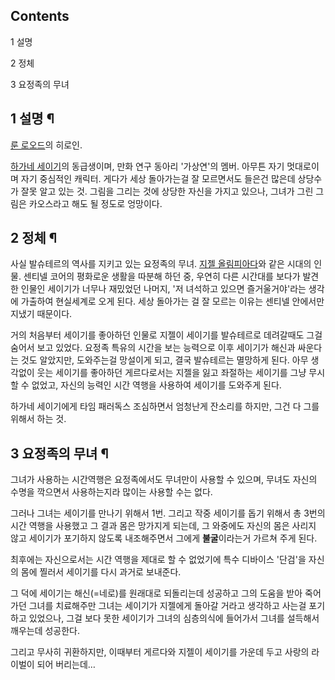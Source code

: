 ## Contents

    

1 설명

2 정체

3 요정족의 무녀

## 1 설명 ¶

[룬 로오드](%EB%A3%AC%20%EB%A1%9C%EC%98%A4%EB%93%9C.md)의 히로인.

  

[하가네 세이기](%ED%95%98%EA%B0%80%EB%84%A4%20%EC%84%B8%EC%9D%B4%EA%B8%B0.md)의
동급생이며, 만화 연구 동아리 '가상연'의 멤버. 아무튼 자기 멋대로이며 자기 중심적인 캐릭터. 게다가 세상 돌아가는걸 잘 모르면서도 들은건
많은데 상당수가 잘못 알고 있는 것. 그림을 그리는 것에 상당한 자신을 가지고 있으나, 그녀가 그린 그림은 카오스라고 해도 될 정도로
엉망이다.

## 2 정체 ¶

사실 발슈테르의 역사를 지키고 있는 요정족의 무녀. [지젤 올림피아다](%EC%A7%80%EC%A0%A4%20%EC%98%AC%EB%A6%BC%ED%94%BC%EC%95%84%EB%8B%A4.md)와 같은 시대의 인물. 센티넬 코어의 평화로운 생활을 따분해 하던 중, 우연히
다른 시간대를 보다가 발견한 인물인 세이기가 너무나 재밌었던 나머지, '저 녀석하고 있으면 즐거울거야'라는 생각에 가출하여 현실세계로 오게
된다. 세상 돌아가는 걸 잘 모르는 이유는 센티넬 안에서만 지냈기 때문이다.

  

거의 처음부터 세이기를 좋아하던 인물로 지젤이 세이기를 발슈테르로 데려갈때도 그걸 숨어서 보고 있었다. 요정족 특유의 시간을 보는 능력으로
이후 세이기가 해신과 싸운다는 것도 알았지만, 도와주는걸 망설이게 되고, 결국 발슈테르는 멸망하게 된다. 아무 생각없이 웃는 세이기를
좋아하던 게르다로서는 지젤을 잃고 좌절하는 세이기를 그냥 무시할 수 없었고, 자신의 능력인 시간 역행을 사용하여 세이기를 도와주게 된다.  

  

하가네 세이기에게 타임 패러독스 조심하면서 엄청난게 잔소리를 하지만, 그건 다 그를 위해서 하는 것.  

## 3 요정족의 무녀 ¶

그녀가 사용하는 시간역행은 요정족에서도 무녀만이 사용할 수 있으며, 무녀도 자신의 수명을 깍으면서 사용하는지라 많이는 사용할 수는 없다.  

  

그러나 그녀는 세이기를 만나기 위해서 1번. 그리고 작중 세이기를 돕기 위해서 총 3번의 시간 역행을 사용했고 그 결과 몸은 망가지게
되는데, 그 와중에도 자신의 몸은 사리지 않고 세이기가 포기하지 않도록 내조해주면서 그에게 **불굴**이라는거 가르쳐 주게 된다.

  

최후에는 자신으로서는 시간 역행을 제대로 할 수 없었기에 특수 디바이스 '단검'을 자신의 몸에 찔러서 세이기를 다시 과거로 보내준다.  

  

그 덕에 세이기는 해신(=네로)를 원래대로 되돌리는데 성공하고 그의 도움을 받아 죽어가던 그녀를 치료해주만 그녀는 세이기가 지젤에게 돌아갈
거라고 생각하고 사는걸 포기하고 있었으나, 그걸 보다 못한 세이기가 그녀의 심층의식에 들어가서 그녀를 설득해서 깨우는데 성공한다.  

  

그리고 무사히 귀환하지만, 이때부터 게르다와 지젤이 세이기를 가운데 두고 사랑의 라이벌이 되어 버리는데…  

